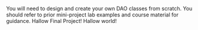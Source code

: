 










































You will need to design and create your own DAO classes from scratch. 
You should refer to prior mini-project lab examples and course material for guidance.
Hallow Final Project! Hallow world!















